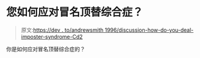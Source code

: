 # 您如何应对冒名顶替综合症？

> 原文:[https://dev . to/andrewsmith 1996/discussion-how-do-you-deal-imposter-syndrome-Cd2](https://dev.to/andrewsmith1996/discussion-how-do-you-deal-with-imposter-syndrome-cd2)

你是如何应对冒名顶替综合症的？